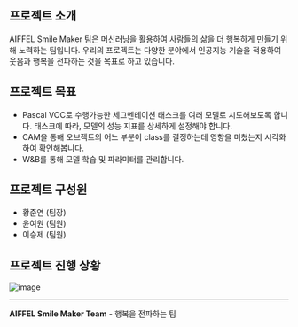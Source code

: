 ## 프로젝트 소개

AIFFEL Smile Maker 팀은 머신러닝을 활용하여 사람들의 삶을 더 행복하게 만들기 위해 노력하는 팀입니다.
우리의 프로젝트는 다양한 분야에서 인공지능 기술을 적용하여 웃음과 행복을 전파하는 것을 목표로 하고 있습니다.

## 프로젝트 목표

- Pascal VOC로 수행가능한 세그멘테이션 태스크를 여러 모델로 시도해보도록 합니다.
  태스크에 따라, 모델의 성능 지표를 상세하게 설정해야 합니다.
- CAM을 통해 오브젝트의 어느 부분이 class를 결정하는데 영향을 미쳤는지 시각화하여 확인해봅니다.
- W&B를 통해 모델 학습 및 파라미터를 관리합니다.

## 프로젝트 구성원

- 황준연 (팀장)
- 윤여원 (팀원)
- 이승제 (팀원)

## 프로젝트 진행 상황

![image](https://github.com/aiffel-smile-maker/aiffel_DLThon_RS7/assets/85716670/7b0be010-1252-41b1-a062-56a39eb927f2)

---

**AIFFEL Smile Maker Team** - 행복을 전파하는 팀
